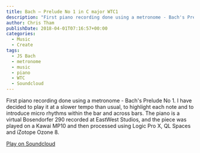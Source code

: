 ```yaml
---
title: Bach – Prelude No 1 in C major WTC1
description: "First piano recording done using a metronome - Bach's Prelude No 1."
author: Chris Tham
publishDate: 2018-04-01T07:16:57+00:00
categories:
  - Music
  - Create
tags:
  - JS Bach
  - metronome
  - music
  - piano
  - WTC
  - Soundcloud
---
```


First piano recording done using a metronome - Bach's Prelude No 1. I have decided to play it at a slower tempo than usual, to highlight each note and to introduce micro rhythms within the bar and across bars. The piano is a virtual Bosendorfer 290 recorded at EastWest Studios, and the piece was played on a Kawai MP10 and then processed using Logic Pro X, QL Spaces and iZotope Ozone 8.

[Play on Soundcloud](https://soundcloud.com/chris-tham/bach-prelude-no-1-in-c-major-wtc1?si=8460f2d0b7844430a9686ec43cd0e11c&utm_source=clipboard&utm_medium=text&utm_campaign=social_sharing)
